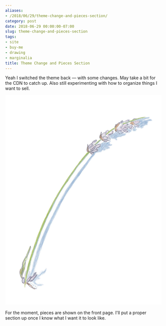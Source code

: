 ```yaml
---
aliases:
- /2018/06/29/theme-change-and-pieces-section/
category: post
date: 2018-06-29 00:00:00-07:00
slug: theme-change-and-pieces-section
tags:
- site
- buy-me
- drawing
- marginalia
title: Theme Change and Pieces Section
---
```


Yeah I switched the theme back — with some changes. May take a bit for the CDN to catch up. Also still experimenting with how to organize things I want to sell.

<!--more-->

![attachments/img/2018/cover-2018-06-29.jpg](../../../attachments/img/2018/cover-2018-06-29.jpg)

For the moment, pieces are shown on the front page. I'll put a proper section up once I know what I want it to look like.

